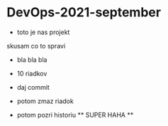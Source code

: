 # DevOps-2021-september
* toto je nas projekt

skusam
co to spravi 
 * bla bla bla
 * 10 riadkov
 * daj commit  

 * potom zmaz riadok  
  * potom pozri historiu
** SUPER HAHA **
